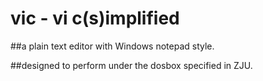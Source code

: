 # vic - vi c(s)implified


##a plain text editor with Windows notepad style.

##designed to perform under the dosbox specified in ZJU.